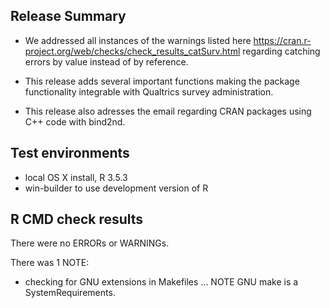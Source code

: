## Release Summary
* We addressed all instances of the warnings listed here https://cran.r-project.org/web/checks/check_results_catSurv.html regarding catching errors by value instead of by reference.

* This release adds several important functions making the package functionality integrable with Qualtrics survey administration.

* This release also adresses the email regarding CRAN packages using C++ code with bind2nd.

## Test environments
* local OS X install, R 3.5.3
* win-builder to use development version of R

## R CMD check results
There were no ERRORs or WARNINGs.

There was 1 NOTE:

* checking for GNU extensions in Makefiles ... NOTE GNU make is a SystemRequirements.
